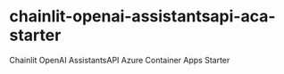 # chainlit-openai-assistantsapi-aca-starter
Chainlit OpenAI AssistantsAPI Azure Container Apps Starter
